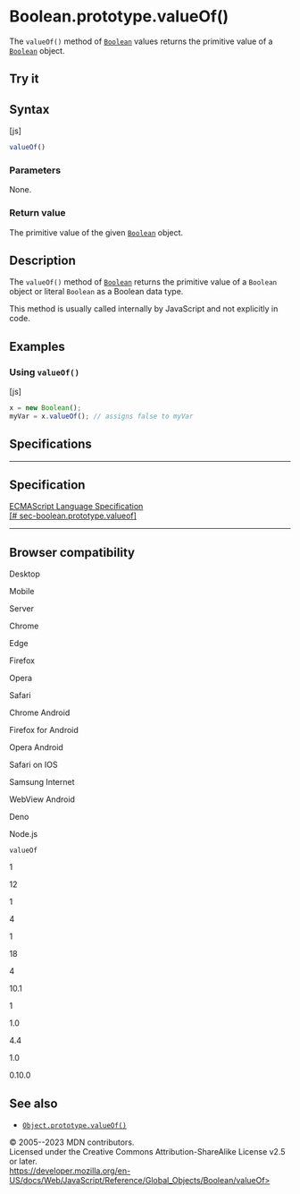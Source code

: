 Boolean.prototype.valueOf()
===========================


The `valueOf()` method of [`Boolean`](../boolean) values returns the
primitive value of a [`Boolean`](../boolean) object.



Try it 
------






Syntax
------




[js]


```js
valueOf()
```





### Parameters


None.




### Return value 


The primitive value of the given [`Boolean`](../boolean) object.




Description
-----------


The `valueOf()` method of [`Boolean`](../boolean) returns the primitive
value of a `Boolean` object or literal `Boolean` as a Boolean data type.

This method is usually called internally by JavaScript and not
explicitly in code.




Examples
--------



### Using `valueOf()` 




[js]


```js
x = new Boolean();
myVar = x.valueOf(); // assigns false to myVar
```




Specifications
--------------


  -----------------------------------------------------------------------------------------------------------------------------------
  Specification
  -----------------------------------------------------------------------------------------------------------------------------------
  [ECMAScript Language Specification\
  [\#
  sec-boolean.prototype.valueof]](https://tc39.es/ecma262/multipage/fundamental-objects.html#sec-boolean.prototype.valueof)

  -----------------------------------------------------------------------------------------------------------------------------------


Browser compatibility 
---------------------




Desktop

Mobile

Server

Chrome

Edge

Firefox

Opera

Safari

Chrome Android

Firefox for Android

Opera Android

Safari on IOS

Samsung Internet

WebView Android

Deno

Node.js

`valueOf`

1

12

1

4

1

18

4

10.1

1

1.0

4.4

1.0

0.10.0


See also 
--------


-   [`Object.prototype.valueOf()`](../object/valueof)




© 2005--2023 MDN contributors.\
Licensed under the Creative Commons Attribution-ShareAlike License v2.5
or later.\
https://developer.mozilla.org/en-US/docs/Web/JavaScript/Reference/Global_Objects/Boolean/valueOf>


